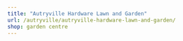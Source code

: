 ```yaml
---
title: "Autryville Hardware Lawn and Garden"
url: /autryville/autryville-hardware-lawn-and-garden/
shop: garden centre
---
```

